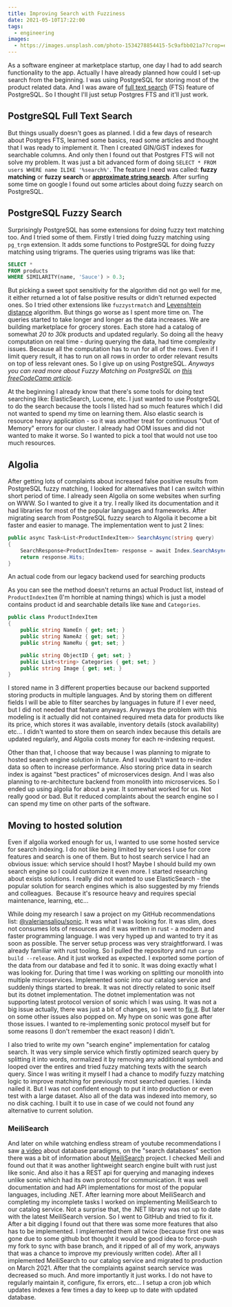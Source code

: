 ```yaml
---
title: Improving Search with Fuzziness
date: 2021-05-10T17:22:00
tags:
  - engineering
images:
  - https://images.unsplash.com/photo-1534278854415-5c9afbb021a7?crop=entropy&cs=tinysrgb&fit=max&fm=jpg&ixid=MnwxMTc3M3wwfDF8c2VhcmNofDExfHxzZWFyY2h8ZW58MHx8fHwxNjIwNjM3NjQw&ixlib=rb-1.2.1&q=80&w=2000
---
```


As a software engineer at marketplace startup, one day I had to add search functionality to the app. Actually I have already planned how could I set-up search from the beginning. I was using PostgreSQL for storing most of the product related data. And I was aware of [full text search](https://www.postgresql.org/docs/current/textsearch.html) (FTS) feature of PostgreSQL. So I thought I'll just setup Postgres FTS and it'll just work.

## PostgreSQL Full Text Search

But things usually doesn't goes as planned. I did a few days of research about Postgres FTS, learned some basics, read some articles and thought that I was ready to implement it. Then I created GIN/GiST indexes for searchable columns. And only then I found out that Postgres FTS will not solve my problem. It was just a bit advanced form of doing `SELECT * FROM users WHERE name ILIKE '%search%'`. The feature I need was called: **fuzzy matching** or **fuzzy search** or **[approximate string search](https://en.wikipedia.org/wiki/Approximate_string_matching)**. After surfing some time on google I found out some articles about doing fuzzy search on PostgreSQL.

## PostgreSQL Fuzzy Search

Surprisingly PostgreSQL has some extensions for doing fuzzy text matching too. And I tried some of them. Firstly I tried doing fuzzy matching using `pg_trgm` extension. It adds some functions to PostgreSQL for doing fuzzy matching using trigrams. The queries using trigrams was like that:

```sql
SELECT *
FROM products
WHERE SIMILARITY(name, 'Sauce') > 0.3;
```

But picking a sweet spot sensitivity for the algorithm did not go well for me, it either returned a lot of false positive results or didn't returned expected ones. So I tried other extensions like `fuzzystrmatch` and [Levenshtein distance](https://en.wikipedia.org/wiki/Levenshtein_distance) algorithm. But things go worse as I spent more time on. The queries started to take longer and longer as the data increases. We are building marketplace for grocery stores. Each store had a catalog of somewhat _20 to 30k_ products and updated regularly. So doing all the heavy computation on real time - during querying the data, had time complexity issues. Because all the computation has to run for all of the rows. Even if I limit query result, it has to run on all rows in order to order relevant results on top of less relevant ones. So I give up on using PostgreSQL. _Anyways you can read more about Fuzzy Matching on PostgreSQL on [this freeCodeCamp article](https://www.freecodecamp.org/news/fuzzy-string-matching-with-postgresql/)._

At the beginning I already know that there's some tools for doing text searching like: ElasticSearch, Lucene, etc. I just wanted to use PostgreSQL to do the search because the tools I listed had so much features which I did not wanted to spend my time on learning them. Also elastic search is resource heavy application - so it was another treat for continuous "Out of Memory" errors for our cluster. I already had OOM issues and did not wanted to make it worse. So I wanted to pick a tool that would not use too much resources.

## Algolia

After getting lots of complaints about increased false positive results from PostgreSQL fuzzy matching, I looked for alternatives that I can switch within short period of time. I already seen Algolia on some websites when surfing on WWW. So I wanted to give it a try. I really liked its documentation and it had libraries for most of the popular languages and frameworks. After migrating search from PostgreSQL fuzzy search to Algolia it become a bit faster and easier to manage. The implementation went to just 2 lines:

```csharp
public async Task<List<ProductIndexItem>> SearchAsync(string query)
{
    SearchResponse<ProductIndexItem> response = await Index.SearchAsync<ProductIndexItem>(new Query(query));
    return response.Hits;
}
```

An actual code from our legacy backend used for searching products

As you can see the method doesn't returns an actual Product list, instead of `ProductIndexItem` (I'm horrible at naming things) which is just a model contains product id and searchable details like `Name` and `Categories`.

```csharp
public class ProductIndexItem
{
    public string NameEn { get; set; }
    public string NameAz { get; set; }
    public string NameRu { get; set; }

    public string ObjectID { get; set; }
    public List<string> Categories { get; set; }
    public string Image { get; set; }
}
```

I stored name in 3 different properties because our backend supported storing products in multiple languages. And by storing them on different fields I will be able to filter searches by languages in future if I ever need, but I did not needed that feature anyways. Anyways the problem with this modeling is it actually did not contained required meta data for products like its price, which stores it was available, inventory details (stock availability) etc... I didn't wanted to store them on search index because this details are updated regularly, and Algolia costs money for each re-indexing request.

Other than that, I choose that way because I was planning to migrate to hosted search engine solution in future. And I wouldn't want to re-index data so often to increase performance. Also storing price data in search index is against "best practices" of microservices design. And I was also planning to re-architecture backend from monolith into microservices. So I ended up using algolia for about a year. It somewhat worked for us. Not really good or bad. But it reduced complaints about the search engine so I can spend my time on other parts of the software.

## Moving to hosted solution

Even if algolia worked enough for us, I wanted to use some hosted service for search indexing. I do not like being limited by services I use for core features and search is one of them. But to host search service I had an obvious issue: which service should I host? Maybe I should build my own search engine so I could customize it even more. I started researching about exists solutions. I really did not wanted to use ElasticSearch - the popular solution for search engines which is also suggested by my friends and colleagues.  Because it's resource heavy and requires special maintenance, learning, etc...

While doing my research I saw a project on my GitHub recommendations list: [@valeriansaliou/sonic](https://github.com/valeriansaliou/sonic). It was what I was looking for. It was slim, does not consumes lots of resources and it was written in rust - a modern and faster programming language. I was very hyped up and wanted to try it as soon as possible. The server setup process was very straightforward. I was already familiar with rust tooling. So I pulled the repository and run `cargo build --release`. And it just worked as expected. I exported some portion of the data from our database and fed it to sonic. It was doing exactly what I was looking for. During that time I was working on splitting our monolith into multiple microservices. Implemented sonic into our catalog service and suddenly things started to break. It was not directly related to sonic itself but its dotnet implementation. The dotnet implementation was not supporting latest protocol version of sonic which I was using. It was not a big issue actually, there was just a bit of changes, so I went to [fix it](https://github.com/spikensbror-dotnet/nsonic/pull/1). But later on some other issues also popped on. My hype on sonic was gone after those issues. I wanted to re-implementing sonic protocol myself but for some reasons (I don't remember the exact reason) I didn't.

I also tried to write my own "search engine" implementation for catalog search. It was very simple service which firstly optimized search query by splitting it into words, normalized it by removing any additional symbols and looped over the entires and tried fuzzy matching texts with the search query. Since I was writing it myself I had a chance to modify fuzzy matching logic to improve matching for previously most searched queries. I kinda nailed it. But I was not confident enough to put it into production or even test with a large dataset. Also all of the data was indexed into memory, so no disk caching. I built it to use in case of we could not found any alternative to current solution.

### MeiliSearch

And later on while watching endless stream of youtube recommendations I saw [a video](https://youtu.be/W2Z7fbCLSTw?t=439) about database paradigms, on the "search databases" section there was a bit of information about [MeiliSearch](https://www.meilisearch.com/) project. I checked Meili and found out that it was another lightweight search engine built with rust just like sonic. And also it has a REST api for querying and managing indexes unlike sonic which had its own protocol for communication. It was well documentation and had API implementations for most of the popular languages, including .NET. After learning more about MeiliSearch and completing my incomplete tasks I worked on implementing MeiliSearch to our catalog service. Not a surprise that, the .NET library was not up to date with the latest MeiliSearch version. So I went to GitHub and tried to fix it. After a bit digging I found out that there was some more features that also has to be implemented. I implemented them all twice (because first one was gone due to some github bot thought it would be good idea to force-push my fork to sync with base branch, and it ripped of all of my work, anyways that was a chance to improve my previously written code). After all I implemented MeiliSearch to our catalog service and migrated to production on March 2021. After that the complaints against search service was decreased so much. And more importantly it just works. I do not have to regularly maintain it, configure, fix errors, etc... I setup a cron job which updates indexes a few times a day to keep up to date with updated database.